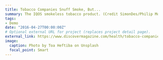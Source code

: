 ```yaml
---
title: Tobacco Companies Snuff Smoke, But...
summary: The IQOS smokeless tobacco product. (Credit SimonDes/Philip Morris International) Smoking It's bad ...
tags:
- Demo
date: "2016-04-27T00:00:00Z"
# Optional external URL for project (replaces project detail page).
external_link: https://www.discovermagazine.com/health/tobacco-companies-snuff-smoke-but-health-benefits-still-hazy#.WeDRDdOGNE5
image:
  caption: Photo by Toa Heftiba on Unsplash
  focal_point: Smart
---
```

